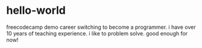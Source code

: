 # hello-world
freecodecamp demo
career switching to become a programmer. i have over 10 years of teaching experience. 
i like to problem solve. good enough for now!
